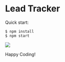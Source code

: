 # Lead Tracker

Quick start:

```
$ npm install
$ npm start
````

<img src="chromeExtensionLeadTracker.png">



Happy Coding!
